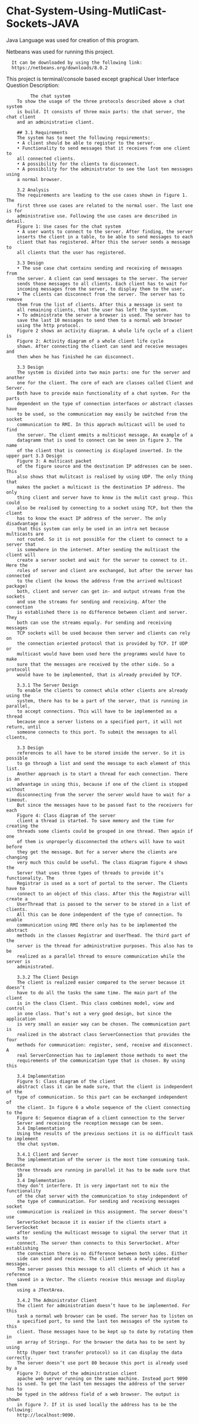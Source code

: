 # Chat-System-Using-MutliCast-Sockets-JAVA

Java Language was used for creation of this program.

Netbeans was used for running this project.
      
      It can be downloaded by using the following link:
      https://netbeans.org/downloads/8.0.2
     
This project is terminal/console based except graphical User Interface
Question Description:

             The chat system
        To show the usage of the three protocols described above a chat system
        is build. It consists of three main parts: the chat server, the chat client
        and an administrative client.
        
        ## 3.1 Requirements
        The system has to meet the following requirements:
        • A client should be able to register to the server.
        • Functionality to send messages that it receives from one client to
        all connected clients.
        • A possibility for the clients to disconnect.
        • A possibility for the administrator to see the last ten messages using
        a normal browser.
        
        3.2 Analysis
        The requirements are leading to the use cases shown in figure 1. The
        first three use cases are related to the normal user. The last one is for
        administrative use. Following the use cases are described in detail.
        Figure 1: Use cases for the chat system
        • A user wants to connect to the server. After finding, the server
        inserts the client in a table, to be able to send messages to each
        client that has registered. After this the server sends a message to
        all clients that the user has registered.
        
        3.3 Design
        • The use case chat contains sending and receiving of messages from
        the server. A client can send messages to the server. The server
        sends those messages to all clients. Each client has to wait for
        incoming messages from the server, to display them to the user.
        • The clients can disconnect from the server. The server has to remove
        them from the list of clients. After this a message is sent to
        all remaining clients, that the user has left the system.
        • To administrate the server a browser is used. The server has to
        save the last 10 messages to send them to a normal web browser
        using the http protocol.
        Figure 2 shows an activity diagram. A whole life cycle of a client is
        Figure 2: Activity diagram of a whole client life cycle
        shown. After connecting the client can send and receive messages and
        then when he has finished he can disconnect.
        
        3.3 Design
        The system is divided into two main parts: one for the server and another
        one for the client. The core of each are classes called Client and Server.
        Both have to provide main functionality of a chat system. For the parts
        dependent on the type of connection interfaces or abstract classes have
        to be used, so the communication may easily be switched from the socket
        communication to RMI. In this apprach multicast will be used to find
        the server. The client emmits a multicast message. An example of a
        datagramm that is used to connect can be seen in figure 3. The name
        of the client that is connecting is displayed inverted. In the upper part 3.3 Design
        Figure 3: A multicast packet
        of the figure source and the destination IP addresses can be seen. This
        also shows that mulitcast is realised by using UDP. The only thing that
        makes the packet a multicast is the destination IP address. The only
        thing client and server have to know is the mulit cast group. This could
        also be realised by connecting to a socket using TCP, but then the client
        has to know the exact IP address of the server. The only disadvantage is
        that this system can only be used in an intra net because multicasts are
        not routed. So it is not possible for the client to connect to a server that
        is somewhere in the internet. After sending the multicast the client will
        create a server socket and wait for the server to connect to it. Here the
        roles of server and client are exchanged, but after the server has connected
        to the client (he knows the address from the arrived multicast package)
        both, client and server can get in- and output streams from the sockets
        and use the streams for sending and receiving. After the connection
        is established there is no difference between client and server. They
        both can use the streams equaly. For sending and receiving messages
        TCP sockets will be used because then server and clients can rely on
        the connection oriented protocol that is provided by TCP. If UDP or
        multicast would have been used here the programms would have to make
        sure that the messages are received by the other side. So a protocoll
        would have to be implemented, that is already provided by TCP.
        
        3.3.1 The Server Design
        To enable the clients to connect while other clients are already using the
        system, there has to be a part of the server, that is running in parallel,
        to accept connections. This will have to be implemented as a thread
        because once a server listens on a specified port, it will not return, until
        someone connects to this port. To submit the messages to all clients,
        
        3.3 Design
        references to all have to be stored inside the server. So it is possible
        to go through a list and send the message to each element of this list.
        Another approach is to start a thread for each connection. There is an
        advantage in using this, because if one of the client is stopped without
        disconnecting from the server the server would have to wait for a timeout.
        But since the messages have to be passed fast to the receivers for each
        Figure 4: Class diagram of the server
        client a thread is started. To save memory and the time for creating the
        threads some clients could be grouped in one thread. Then again if one
        of them is unproperly disconnected the others will have to wait before
        they get the message. But for a server where the clients are changing
        very much this could be useful. The class diagram figure 4 shows the
        Server that uses three types of threads to provide it’s functionality. The
        Registrar is used as a sort of portal to the server. The Clients have to
        connect to an object of this class. After this the Registrar will create a
        UserThread that is passed to the server to be stored in a list of clients.
        All this can be done independent of the type of connection. To enable
        communication using RMI there only has to be implemented the abstract
        methods in the classes Registrar and UserThead. The third part of the
        server is the thread for administrative purposes. This also has to be
        realized as a parallel thread to ensure communication while the server is
        administrated.
        
        3.3.2 The Client Design
        The client is realized easier compared to the server because it doesn’t
        have to do all the tasks the same time. The main part of the client
        is in the class Client. This class combines model, view and control
        in one class. That’s not a very good design, but since the application
        is very small an easier way can be chosen. The communication part is
        realized in the abstract class ServerConnection that provides the four
        methods for communication: register, send, receive and disconnect. A
        real ServerConnection has to implement those methods to meet the
        requirements of the communication type that is chosen. By using this
        
        3.4 Implementation
        Figure 5: Class diagram of the client
        abstract class it can be made sure, that the client is independent of the
        type of communication. So this part can be exchanged independent of
        the client. In figure 6 a whole sequence of the client connecting to the
        Figure 6: Sequence diagram of a client connection to the Server
        Server and receiving the reception message can be seen.
        3.4 Implementation
        Using the results of the previous sections it is no difficult task to implement
        the chat system.
        
        3.4.1 Client and Server
        The implementation of the server is the most time consuming task. Because
        three threads are running in parallel it has to be made sure that
        10
        3.4 Implementation
        they don’t interfere. It is very important not to mix the functionality
        of the chat server with the communication to stay independent of
        the type of communication. For sending and receiving messages socket
        communication is realized in this assignment. The server doesn’t use
        ServerSocket because it is easier if the clients start a ServerSocket
        after sending the multicast message to signal the server that it wants to
        connect. The server then connects to this ServerSocket. After establishing
        the connection there is no difference between both sides. Either
        side can send and receive. The client sends a newly generated messages.
        The server passes this message to all clients of which it has a reference
        saved in a Vector. The clients receive this message and display them
        using a JTextArea.
        
        3.4.2 The Administrator Client
        The client for administration doesn’t have to be implemented. For this
        task a normal web browser can be used. The server has to listen on
        a specified port, to send the last ten messages of the system to this
        client. Those messages have to be kept up to date by rotating them in
        an array of Strings. For the browser the data has to be sent by using
        http (hyper text transfer protocol) so it can display the data correctly.
        The server doesn’t use port 80 because this port is already used by a
        Figure 7: Output of the administration client
        apache web server running on the same machine. Instead port 9090
        is used. To get the last ten messages the address of the server has to
        be typed in the address field of a web browser. The output is shown
        in figure 7. If it is used locally the address has to be the following:
        http://localhost:9090.
        
        
        
